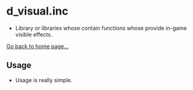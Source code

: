 # d_visual.inc
- Library or libraries whose contain functions whose provide in-game visible effects.

[Go back to home page...](README.md)

## Usage

- Usage is really simple.
